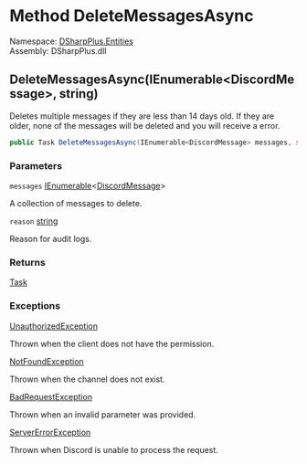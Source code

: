 # Method DeleteMessagesAsync

Namespace: [DSharpPlus.Entities](DSharpPlus.Entities.md)  
Assembly: DSharpPlus.dll

## <a id="DSharpPlus_Entities_DiscordChannel_DeleteMessagesAsync_System_Collections_Generic_IEnumerable_DSharpPlus_Entities_DiscordMessage__System_String_"></a>DeleteMessagesAsync\(IEnumerable<DiscordMessage\>, string\)

Deletes multiple messages if they are less than 14 days old.  If they are older, none of the messages will be deleted and you will receive a <xref href="DSharpPlus.Exceptions.BadRequestException" data-throw-if-not-resolved="false"></xref> error.

```csharp
public Task DeleteMessagesAsync(IEnumerable<DiscordMessage> messages, string reason = null)
```

### Parameters

`messages` [IEnumerable](https://learn.microsoft.com/dotnet/api/system.collections.generic.ienumerable\-1)<[DiscordMessage](DSharpPlus.Entities.DiscordMessage.md)\>

A collection of messages to delete.

`reason` [string](https://learn.microsoft.com/dotnet/api/system.string)

Reason for audit logs.

### Returns

[Task](https://learn.microsoft.com/dotnet/api/system.threading.tasks.task)

### Exceptions

[UnauthorizedException](DSharpPlus.Exceptions.UnauthorizedException.md)

Thrown when the client does not have the <xref href="DSharpPlus.Permissions.ManageMessages" data-throw-if-not-resolved="false"></xref> permission.

[NotFoundException](DSharpPlus.Exceptions.NotFoundException.md)

Thrown when the channel does not exist.

[BadRequestException](DSharpPlus.Exceptions.BadRequestException.md)

Thrown when an invalid parameter was provided.

[ServerErrorException](DSharpPlus.Exceptions.ServerErrorException.md)

Thrown when Discord is unable to process the request.

